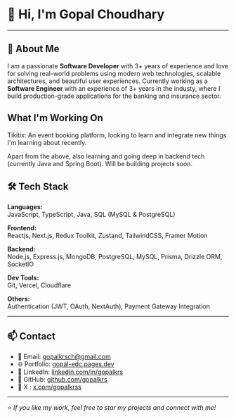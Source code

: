 # 👋 Hi, I'm Gopal Choudhary

---

## 💼 About Me

I am a passionate **Software Developer** with 3+ years of experience and love for solving real-world problems using modern web technologies, scalable architectures, and beautiful user experiences. Currently working as a **Software Engineer** with an experience of 3+ years in the industy, where I build production-grade applications for the banking and insurance sector.


## What I'm Working On

Tikitix: An event booking platform, looking to learn and integrate new things I'm learning about recently.

Apart from the above, also learning and going deep in backend tech (currently Java and Spring Boot). Will be building projects soon.

## 🛠 Tech Stack

**Languages:**  
JavaScript, TypeScript, Java, SQL (MySQL & PostgreSQL)

**Frontend:**  
Reactjs, Next.js, Redux Toolkit, Zustand, TailwindCSS, Framer Motion

**Backend:**  
Node.js, Express.js, MongoDB, PostgreSQL, MySQL, Prisma, Drizzle ORM, SocketIO

**Dev Tools:**  
Git, Vercel, Cloudflare

**Others:**  
Authentication (JWT, OAuth, NextAuth), Payment Gateway Integration 

---

## 📫 Contact

- 📧 Email: [gopalkrsch@gmail.com](mailto:gopalkrsch@gmail.com)
- 🌐 Portfolio: [gopal-edc.pages.dev](https://gopal-edc.pages.dev)
- 🔗 LinkedIn: [linkedin.com/in/gopalkrs](https://linkedin.com/in/gopalkrs)
- 🐙 GitHub: [github.com/gopalkrs](https://github.com/gopalkrs)
- 🔗 X : [x.com/gopalkrss](https://x.com/gopalkrss)

---

⭐ _If you like my work, feel free to star my projects and connect with me!_

